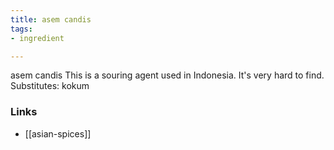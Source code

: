 ```yaml
---
title: asem candis
tags:
- ingredient

---
```

asem candis This is a souring agent used in Indonesia. It's very hard to find. Substitutes: kokum

### Links

* [[asian-spices]]

